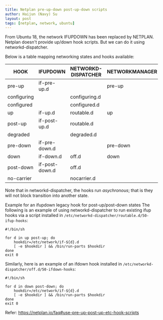 ```yaml
---
title: Netplan pre-up-down post-up-down scripts
author: Haijun (Navy) Su
layout: post
tags: [netplan, network, ubuntu]
---
```


From Ubuntu 18, the network IFUPDOWN has been replaced by NETPLAN. Netplan doesn't provide up/down hook scripts. But we can do it using networkd-dispatcher.

Below is a table mapping networking states and hooks available:

HOOK | IFUPDOWN | NETWORKD-DISPATCHER | NETWORKMANAGER
--- | --- | --- | ---
pre-up |	if-pre-up.d | |	 	pre-up
configuring|	| 	configuring.d|	 
configured|	 |	configured.d|	 
up|	if-up.d|	routable.d|	up
post-up|	if-post-up.d|	routable.d|	 
degraded|	| 	degraded.d|	 
pre-down|	if-pre-down.d|	| 	pre-down
down|	if-down.d|	off.d|	down
post-down|	if-post-down.d|	off.d|	 
no-carrier|	| 	nocarrier.d|	 

Note that in networkd-dispatcher, the hooks run *asychronous*; that is they will not block transition into another state.

Example for an ifupdown legacy hook for post-up/post-down states
The following is an example of using networkd-dispatcher to run existing ifup hooks via a script installed in `/etc/networkd-dispatcher/routable.d/50-ifup-hooks`:

```
#!/bin/sh

for d in up post-up; do
    hookdir=/etc/network/if-${d}.d
    [ -e $hookdir ] && /bin/run-parts $hookdir
done
exit 0
```
Similarly, here is an example of an ifdown hook installed in `/etc/networkd-dispatcher/off.d/50-ifdown-hooks`:
```
#!/bin/sh

for d in down post-down; do
    hookdir=/etc/network/if-${d}.d
    [ -e $hookdir ] && /bin/run-parts $hookdir
done
exit 0
```

Refer:
<https://netplan.io/faq#use-pre-up-post-up-etc-hook-scripts>
